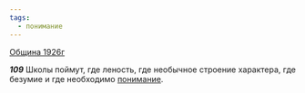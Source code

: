 ```yaml
---
tags:
  - понимание
---
```


[Община 1926г](https://127.0.0.1:4002/agni/1926)

___109___
Школы поймут, где леность, где необычное строение характера, где безумие и где необходимо [понимание](../../../tags/#понимание).   

